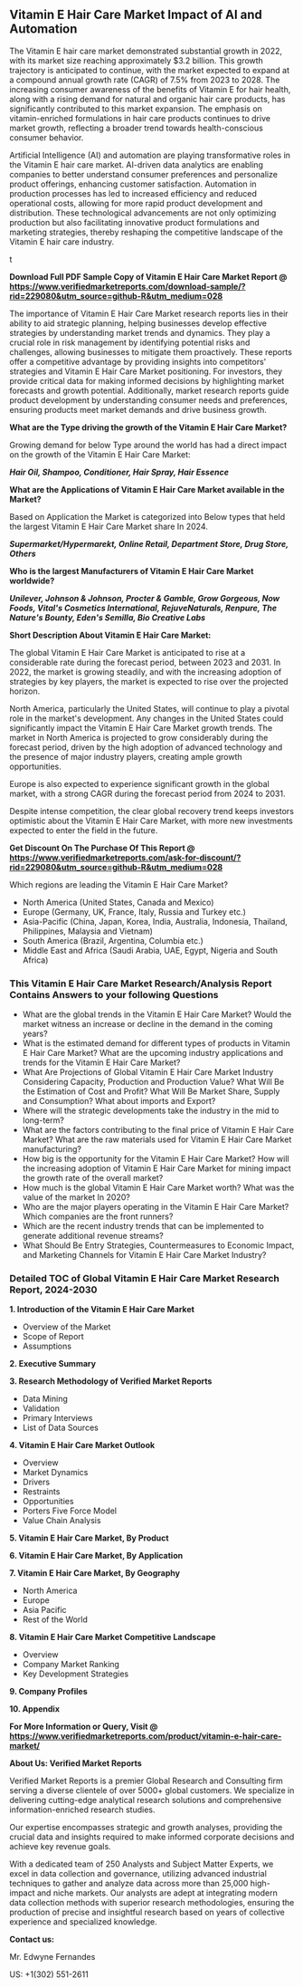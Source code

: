 <h2>Vitamin E Hair Care Market Impact of AI and Automation</h2><p>The Vitamin E hair care market demonstrated substantial growth in 2022, with its market size reaching approximately $3.2 billion. This growth trajectory is anticipated to continue, with the market expected to expand at a compound annual growth rate (CAGR) of 7.5% from 2023 to 2028. The increasing consumer awareness of the benefits of Vitamin E for hair health, along with a rising demand for natural and organic hair care products, has significantly contributed to this market expansion. The emphasis on vitamin-enriched formulations in hair care products continues to drive market growth, reflecting a broader trend towards health-conscious consumer behavior.</p><p>Artificial Intelligence (AI) and automation are playing transformative roles in the Vitamin E hair care market. AI-driven data analytics are enabling companies to better understand consumer preferences and personalize product offerings, enhancing customer satisfaction. Automation in production processes has led to increased efficiency and reduced operational costs, allowing for more rapid product development and distribution. These technological advancements are not only optimizing production but also facilitating innovative product formulations and marketing strategies, thereby reshaping the competitive landscape of the Vitamin E hair care industry.</p>t</p><p id="" class=""><strong>Download Full PDF Sample Copy of Vitamin E Hair Care Market Report @ <a href="https://www.verifiedmarketreports.com/download-sample/?rid=229080&utm_source=github-R&utm_medium=028" target="_blank">https://www.verifiedmarketreports.com/download-sample/?rid=229080&utm_source=github-R&utm_medium=028</a></strong></p><p>The importance of&nbsp;Vitamin E Hair Care Market research reports lies in their ability to aid strategic planning, helping businesses develop effective strategies by understanding market trends and dynamics. They play a crucial role in risk management by identifying potential risks and challenges, allowing businesses to mitigate them proactively. These reports offer a competitive advantage by providing insights into competitors' strategies and Vitamin E Hair Care Market positioning. For investors, they provide critical data for making informed decisions by highlighting market forecasts and growth potential. Additionally, market research reports guide product development by understanding consumer needs and preferences, ensuring products meet market demands and drive business growth.</p><p><strong>What are the&nbsp;Type driving the growth of the Vitamin E Hair Care Market?</strong></p><p id="" class="">Growing demand for below Type around the world has had a direct impact on the growth of the Vitamin E Hair Care Market:</p><em><strong>Hair Oil, Shampoo, Conditioner, Hair Spray, Hair Essence</strong></em></p><strong>What are the&nbsp;Applications&nbsp;of Vitamin E Hair Care Market available in the Market?</strong></p><p id="" class="">Based on Application the Market is categorized into Below types that held the largest Vitamin E Hair Care Market share In 2024.</p><em><strong>Supermarket/Hypermarekt, Online Retail, Department Store, Drug Store, Others</strong></em></p><strong>Who is the largest Manufacturers of Vitamin E Hair Care Market worldwide?</strong></p><p><em><strong>Unilever, Johnson & Johnson, Procter & Gamble, Grow Gorgeous, Now Foods, Vital's Cosmetics International, RejuveNaturals, Renpure, The Nature's Bounty, Eden's Semilla, Bio Creative Labs</strong></em></p><p id="" class=""><strong>Short Description About Vitamin E Hair Care Market:</strong></p><p>The global Vitamin E Hair Care Market is anticipated to rise at a considerable rate during the forecast period, between 2023 and 2031. In 2022, the market is growing steadily, and with the increasing adoption of strategies by key players, the market is expected to rise over the projected horizon.</p><p>North America, particularly the United States, will continue to play a pivotal role in the market's development. Any changes in the United States could significantly impact the Vitamin E Hair Care Market growth trends. The market in North America is projected to grow considerably during the forecast period, driven by the high adoption of advanced technology and the presence of major industry players, creating ample growth opportunities.</p><p>Europe is also expected to experience significant growth in the global market, with a strong CAGR during the forecast period from 2024 to 2031.</p><p>Despite intense competition, the clear global recovery trend keeps investors optimistic about the Vitamin E Hair Care Market, with more new investments expected to enter the field in the future.</p><p id="" class=""><strong>Get Discount On The Purchase Of This Report @ <a href="https://www.verifiedmarketreports.com/ask-for-discount/?rid=229080&utm_source=github-R&utm_medium=028" target="_blank">https://www.verifiedmarketreports.com/ask-for-discount/?rid=229080&utm_source=github-R&utm_medium=028</a></strong></p>Which regions are leading the Vitamin E Hair Care Market?</p><ul><li>North America (United States, Canada and Mexico)</li><li>Europe (Germany, UK, France, Italy, Russia and Turkey etc.)</li><li>Asia-Pacific (China, Japan, Korea, India, Australia, Indonesia, Thailand, Philippines, Malaysia and Vietnam)</li><li>South America (Brazil, Argentina, Columbia etc.)</li><li>Middle East and Africa (Saudi Arabia, UAE, Egypt, Nigeria and South Africa)</li></ul><h3 id="" class="">This Vitamin E Hair Care Market Research/Analysis Report Contains Answers to your following Questions</h3><ul><li>What are the global trends in the Vitamin E Hair Care Market? Would the market witness an increase or decline in the demand in the coming years?</li><li>What is the estimated demand for different types of products in Vitamin E Hair Care Market? What are the upcoming industry applications and trends for the Vitamin E Hair Care Market?</li><li>What Are Projections of Global Vitamin E Hair Care Market Industry Considering Capacity, Production and Production Value? What Will Be the Estimation of Cost and Profit? What Will Be Market Share, Supply and Consumption? What about imports and Export?</li><li>Where will the strategic developments take the industry in the mid to long-term?</li><li>What are the factors contributing to the final price of Vitamin E Hair Care Market? What are the raw materials used for Vitamin E Hair Care Market manufacturing?</li><li>How big is the opportunity for the Vitamin E Hair Care Market? How will the increasing adoption of Vitamin E Hair Care Market for mining impact the growth rate of the overall market?</li><li>How much is the global Vitamin E Hair Care Market worth? What was the value of the market In 2020?</li><li>Who are the major players operating in the Vitamin E Hair Care Market? Which companies are the front runners?</li><li>Which are the recent industry trends that can be implemented to generate additional revenue streams?</li><li>What Should Be Entry Strategies, Countermeasures to Economic Impact, and Marketing Channels for Vitamin E Hair Care Market Industry?</li></ul><h3 id="" class="">Detailed TOC of Global Vitamin E Hair Care Market Research Report, 2024-2030</h3><p id="" class=""><strong>1. Introduction of the Vitamin E Hair Care Market</strong></p><ul><li>Overview of the Market</li><li>Scope of Report</li><li>Assumptions</li></ul><p id="" class=""><strong>2. Executive Summary</strong></p><p id="" class=""><strong>3. Research Methodology of Verified Market Reports</strong></p><ul><li>Data Mining</li><li>Validation</li><li>Primary Interviews</li><li>List of Data Sources</li></ul><p id="" class=""><strong>4. Vitamin E Hair Care Market Outlook</strong></p><ul><li>Overview</li><li>Market Dynamics</li><li>Drivers</li><li>Restraints</li><li>Opportunities</li><li>Porters Five Force Model</li><li>Value Chain Analysis</li></ul><p id="" class=""><strong>5. Vitamin E Hair Care Market, By Product</strong></p><p id="" class=""><strong>6. Vitamin E Hair Care Market, By Application</strong></p><p id="" class=""><strong>7. Vitamin E Hair Care Market, By Geography</strong></p><ul><li>North America</li><li>Europe</li><li>Asia Pacific</li><li>Rest of the World</li></ul><p id="" class=""><strong>8. Vitamin E Hair Care Market Competitive Landscape</strong></p><ul><li>Overview</li><li>Company Market Ranking</li><li>Key Development Strategies</li></ul><p id="" class=""><strong>9. Company Profiles</strong></p><p id="" class=""><strong>10. Appendix</strong></p><p id="" class=""><strong>For More Information or Query, Visit @ <a href="https://www.verifiedmarketreports.com/product/vitamin-e-hair-care-market/" target="_blank">https://www.verifiedmarketreports.com/product/vitamin-e-hair-care-market/</a></strong></p><p id="" class=""><strong>About Us: Verified Market Reports</strong></p><p id="" class="">Verified Market Reports is a premier Global Research and Consulting firm serving a diverse clientele of over 5000+ global customers. We specialize in delivering cutting-edge analytical research solutions and comprehensive information-enriched research studies.</p><p id="" class="">Our expertise encompasses strategic and growth analyses, providing the crucial data and insights required to make informed corporate decisions and achieve key revenue goals.</p><p id="" class="">With a dedicated team of 250 Analysts and Subject Matter Experts, we excel in data collection and governance, utilizing advanced industrial techniques to gather and analyze data across more than 25,000 high-impact and niche markets. Our analysts are adept at integrating modern data collection methods with superior research methodologies, ensuring the production of precise and insightful research based on years of collective experience and specialized knowledge.</p><p id="" class=""><strong>Contact us:</strong></p><p id="" class="">Mr. Edwyne Fernandes</p><p id="" class="">US: +1(302) 551-2611</p>